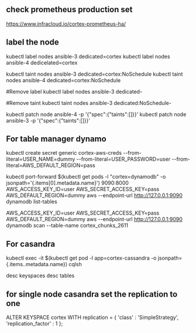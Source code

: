 ## check prometheus production set
https://www.infracloud.io/cortex-prometheus-ha/

## label the node

kubectl label nodes ansible-3  dedicated=cortex
kubectl label nodes ansible-4  dedicelated=cortex

kubectl taint nodes ansible-3 dedicated=cortex:NoSchedule
kubectl taint nodes ansible-4 dedicated=cortex:NoSchedule

#Remove label
kubectl label nodes ansible-3  dedicated-

#Remove taint
kubectl taint nodes ansible-3  dedicated:NoSchedule-

kubectl patch node ansible-4  -p '{"spec":{"taints":[]}}'
kubectl patch node ansible-3  -p '{"spec":{"taints":[]}}'

## For table manager dynamo 
kubectl create secret generic cortex-aws-creds  --from-literal=USER_NAME=dummy --from-literal=USER_PASSWORD=user --from-literal=AWS_DEFAULT_REGION=pass

kubectl port-forward $(kubectl  get pods -l "cortex=dynamodb" -o jsonpath='{.items[0].metadata.name}') 9090:8000 AWS_ACCESS_KEY_ID=user AWS_SECRET_ACCESS_KEY=pass AWS_DEFAULT_REGION=dummy aws --endpoint-url http://127.0.0.1:9090 dynamodb list-tables


AWS_ACCESS_KEY_ID=user AWS_SECRET_ACCESS_KEY=pass AWS_DEFAULT_REGION=dummy aws --endpoint-url http://127.0.0.1:9090 dynamodb scan --table-name cortex_chunks_2611


## For casandra
kubectl  exec -it $(kubectl get pod   -l app=cortex-cassandra  -o jsonpath={.items..metadata.name}) cqlsh

desc keyspaces
desc tables

## for single node casandra set the replication to one

ALTER KEYSPACE cortex  WITH replication = { 'class' : 'SimpleStrategy', 'replication_factor' : 1 };

